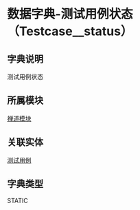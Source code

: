 # 数据字典-测试用例状态（Testcase__status）
## 字典说明
测试用例状态

## 所属模块
[禅道模块](../module/zentao)

## 关联实体
[测试用例](../module/zentao/Case)

## 字典类型
STATIC



